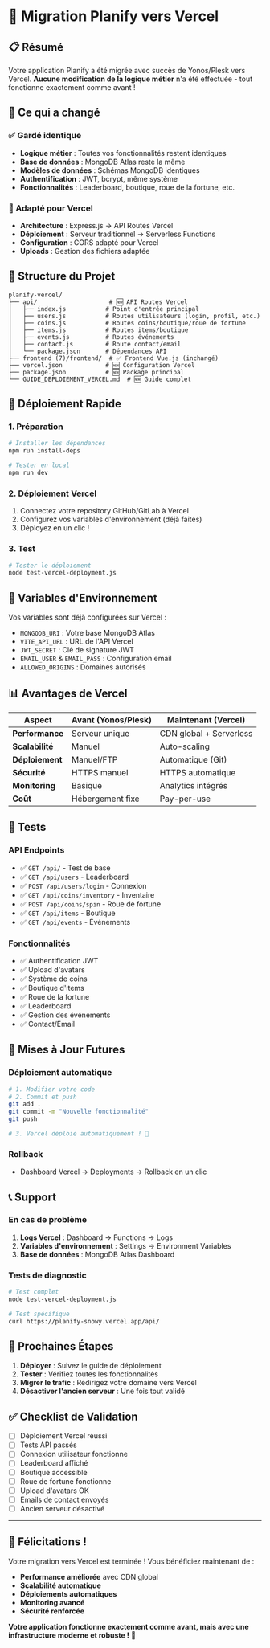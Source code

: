 # 🚀 Migration Planify vers Vercel

## 📋 Résumé

Votre application Planify a été migrée avec succès de Yonos/Plesk vers Vercel. **Aucune modification de la logique métier** n'a été effectuée - tout fonctionne exactement comme avant !

## 🔄 Ce qui a changé

### ✅ Gardé identique
- **Logique métier** : Toutes vos fonctionnalités restent identiques
- **Base de données** : MongoDB Atlas reste la même
- **Modèles de données** : Schémas MongoDB identiques
- **Authentification** : JWT, bcrypt, même système
- **Fonctionnalités** : Leaderboard, boutique, roue de la fortune, etc.

### 🔧 Adapté pour Vercel
- **Architecture** : Express.js → API Routes Vercel
- **Déploiement** : Serveur traditionnel → Serverless Functions
- **Configuration** : CORS adapté pour Vercel
- **Uploads** : Gestion des fichiers adaptée

## 📁 Structure du Projet

```
planify-vercel/
├── api/                    # 🆕 API Routes Vercel
│   ├── index.js           # Point d'entrée principal
│   ├── users.js           # Routes utilisateurs (login, profil, etc.)
│   ├── coins.js           # Routes coins/boutique/roue de fortune
│   ├── items.js           # Routes items/boutique
│   ├── events.js          # Routes événements
│   ├── contact.js         # Route contact/email
│   └── package.json       # Dépendances API
├── frontend (7)/frontend/  # ✅ Frontend Vue.js (inchangé)
├── vercel.json            # 🆕 Configuration Vercel
├── package.json           # 🆕 Package principal
└── GUIDE_DEPLOIEMENT_VERCEL.md  # 🆕 Guide complet
```

## 🚀 Déploiement Rapide

### 1. Préparation
```bash
# Installer les dépendances
npm run install-deps

# Tester en local
npm run dev
```

### 2. Déploiement Vercel
1. Connectez votre repository GitHub/GitLab à Vercel
2. Configurez vos variables d'environnement (déjà faites)
3. Déployez en un clic !

### 3. Test
```bash
# Tester le déploiement
node test-vercel-deployment.js
```

## 🔧 Variables d'Environnement

Vos variables sont déjà configurées sur Vercel :
- `MONGODB_URI` : Votre base MongoDB Atlas
- `VITE_API_URL` : URL de l'API Vercel
- `JWT_SECRET` : Clé de signature JWT
- `EMAIL_USER` & `EMAIL_PASS` : Configuration email
- `ALLOWED_ORIGINS` : Domaines autorisés

## 📊 Avantages de Vercel

| Aspect | Avant (Yonos/Plesk) | Maintenant (Vercel) |
|--------|---------------------|---------------------|
| **Performance** | Serveur unique | CDN global + Serverless |
| **Scalabilité** | Manuel | Auto-scaling |
| **Déploiement** | Manuel/FTP | Automatique (Git) |
| **Sécurité** | HTTPS manuel | HTTPS automatique |
| **Monitoring** | Basique | Analytics intégrés |
| **Coût** | Hébergement fixe | Pay-per-use |

## 🧪 Tests

### API Endpoints
- ✅ `GET /api/` - Test de base
- ✅ `GET /api/users` - Leaderboard
- ✅ `POST /api/users/login` - Connexion
- ✅ `GET /api/coins/inventory` - Inventaire
- ✅ `POST /api/coins/spin` - Roue de fortune
- ✅ `GET /api/items` - Boutique
- ✅ `GET /api/events` - Événements

### Fonctionnalités
- ✅ Authentification JWT
- ✅ Upload d'avatars
- ✅ Système de coins
- ✅ Boutique d'items
- ✅ Roue de la fortune
- ✅ Leaderboard
- ✅ Gestion des événements
- ✅ Contact/Email

## 🔄 Mises à Jour Futures

### Déploiement automatique
```bash
# 1. Modifier votre code
# 2. Commit et push
git add .
git commit -m "Nouvelle fonctionnalité"
git push

# 3. Vercel déploie automatiquement ! 🎉
```

### Rollback
- Dashboard Vercel → Deployments → Rollback en un clic

## 📞 Support

### En cas de problème
1. **Logs Vercel** : Dashboard → Functions → Logs
2. **Variables d'environnement** : Settings → Environment Variables
3. **Base de données** : MongoDB Atlas Dashboard

### Tests de diagnostic
```bash
# Test complet
node test-vercel-deployment.js

# Test spécifique
curl https://planify-snowy.vercel.app/api/
```

## 🎯 Prochaines Étapes

1. **Déployer** : Suivez le guide de déploiement
2. **Tester** : Vérifiez toutes les fonctionnalités
3. **Migrer le trafic** : Redirigez votre domaine vers Vercel
4. **Désactiver l'ancien serveur** : Une fois tout validé

## ✅ Checklist de Validation

- [ ] Déploiement Vercel réussi
- [ ] Tests API passés
- [ ] Connexion utilisateur fonctionne
- [ ] Leaderboard affiché
- [ ] Boutique accessible
- [ ] Roue de fortune fonctionne
- [ ] Upload d'avatars OK
- [ ] Emails de contact envoyés
- [ ] Ancien serveur désactivé

---

## 🎉 Félicitations !

Votre migration vers Vercel est terminée ! Vous bénéficiez maintenant de :
- **Performance améliorée** avec CDN global
- **Scalabilité automatique** 
- **Déploiements automatiques**
- **Monitoring avancé**
- **Sécurité renforcée**

**Votre application fonctionne exactement comme avant, mais avec une infrastructure moderne et robuste !** 🚀
